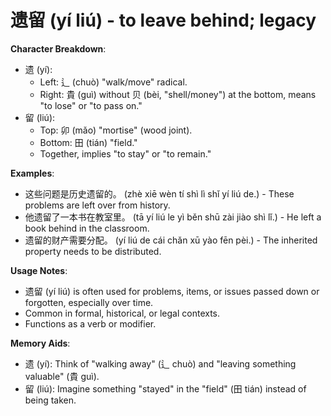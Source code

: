 # **遗留 (yí liú) - to leave behind; legacy**

**Character Breakdown**:  
- 遗 (yí):
  - Left: 辶 (chuò) "walk/move" radical.
  - Right: 貴 (guì) without 贝 (bèi, "shell/money") at the bottom, means "to lose" or "to pass on."  
- 留 (liú):
  - Top: 卯 (mǎo) "mortise" (wood joint).
  - Bottom: 田 (tián) "field."
  - Together, implies "to stay" or "to remain."

**Examples**:  
- 这些问题是历史遗留的。 (zhè xiē wèn tí shì lì shǐ yí liú de.) - These problems are left over from history.  
- 他遗留了一本书在教室里。 (tā yí liú le yì běn shū zài jiào shì lǐ.) - He left a book behind in the classroom.  
- 遗留的财产需要分配。 (yí liú de cái chǎn xū yào fēn pèi.) - The inherited property needs to be distributed.

**Usage Notes**:  
- 遗留 (yí liú) is often used for problems, items, or issues passed down or forgotten, especially over time.  
- Common in formal, historical, or legal contexts.  
- Functions as a verb or modifier.

**Memory Aids**:  
- 遗 (yí): Think of "walking away" (辶 chuò) and "leaving something valuable" (貴 guì).  
- 留 (liú): Imagine something "stayed" in the "field" (田 tián) instead of being taken.